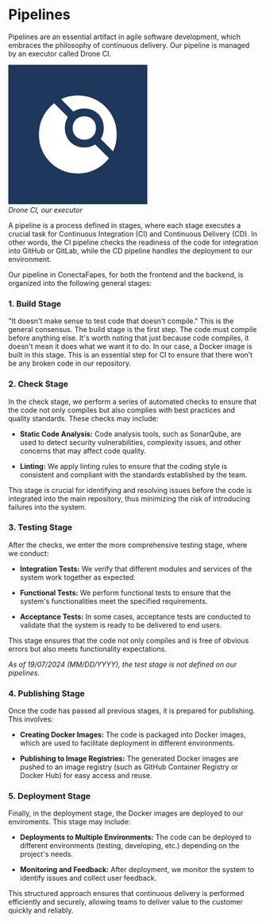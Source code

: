# Pipelines

Pipelines are an essential artifact in agile software development, which embraces the philosophy of continuous delivery. Our pipeline is managed by an executor called Drone CI.

![alt text](image.png)  
_Drone CI, our executor_

A pipeline is a process defined in stages, where each stage executes a crucial task for Continuous Integration (CI) and Continuous Delivery (CD). In other words, the CI pipeline checks the readiness of the code for integration into GitHub or GitLab, while the CD pipeline handles the deployment to our environment.

Our pipeline in ConectaFapes, for both the frontend and the backend, is organized into the following general stages:

### 1. Build Stage
"It doesn't make sense to test code that doesn't compile." This is the general consensus. The build stage is the first step. The code must compile before anything else. It's worth noting that just because code compiles, it doesn't mean it does what we want it to do. In our case, a Docker image is built in this stage. This is an essential step for CI to ensure that there won’t be any broken code in our repository.

### 2. Check Stage
In the check stage, we perform a series of automated checks to ensure that the code not only compiles but also complies with best practices and quality standards. These checks may include:

- **Static Code Analysis:** Code analysis tools, such as SonarQube, are used to detect security vulnerabilities, complexity issues, and other concerns that may affect code quality.

- **Linting:** We apply linting rules to ensure that the coding style is consistent and compliant with the standards established by the team.

This stage is crucial for identifying and resolving issues before the code is integrated into the main repository, thus minimizing the risk of introducing failures into the system.

### 3. Testing Stage
After the checks, we enter the more comprehensive testing stage, where we conduct:

- **Integration Tests:** We verify that different modules and services of the system work together as expected.

- **Functional Tests:** We perform functional tests to ensure that the system's functionalities meet the specified requirements.

- **Acceptance Tests:** In some cases, acceptance tests are conducted to validate that the system is ready to be delivered to end users.

This stage ensures that the code not only compiles and is free of obvious errors but also meets functionality expectations. 

_As of 19/07/2024 (MM/DD/YYYY), the test stage is not defined on our pipelines._

### 4. Publishing Stage
Once the code has passed all previous stages, it is prepared for publishing. This involves:

- **Creating Docker Images:** The code is packaged into Docker images, which are used to facilitate deployment in different environments.

- **Publishing to Image Registries:** The generated Docker images are pushed to an image registry (such as GitHub Container Registry or Docker Hub) for easy access and reuse.

### 5. Deployment Stage
Finally, in the deployment stage, the Docker images are deployed to our enviroments. This stage may include:

- **Deployments to Multiple Environments:** The code can be deployed to different environments (testing, developing, etc.) depending on the project's needs.

- **Monitoring and Feedback:** After deployment, we monitor the system to identify issues and collect user feedback.

This structured approach ensures that continuous delivery is performed efficiently and securely, allowing teams to deliver value to the customer quickly and reliably.
